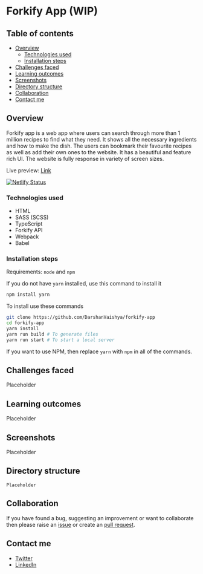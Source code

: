 # Forkify App (WIP)

## Table of contents

- [Overview](#overview)
  - [Technologies used](#technologies-used)
  - [Installation steps](#installation-steps)
- [Challenges faced](#challenges-faced)
- [Learning outcomes](#learning-outcomes)
- [Screenshots](#screenshots)
- [Directory structure](#directory-structure)
- [Collaboration](#collaboration)
- [Contact me](#contact-me)

## Overview

Forkify app is a web app where users can search through more than 1 million recipes to find what they need. It shows all the necessary ingredients and how to make the dish. The users can bookmark their favourite recipes as well as add their own ones to the website. It has a beautiful and feature rich UI. The website is fully response in variety of screen sizes.

Live preview: [Link](https://forkify.darshanvaishya.xyz/)

[![Netlify Status](https://api.netlify.com/api/v1/badges/5e90623e-a903-425a-8292-98b20c3f3e80/deploy-status)](https://app.netlify.com/sites/loving-hugle-52e1c6/deploys)

### Technologies used

- HTML
- SASS (SCSS)
- TypeScript
- Forkify API
- Webpack
- Babel

### Installation steps
Requirements: `node` and `npm`

If you do not have `yarn` installed, use this command to install it
```bash
npm install yarn
```

To install use these commands
```bash
git clone https://github.com/DarshanVaishya/forkify-app
cd forkify-app
yarn install
yarn run build # To generate files
yarn run start # To start a local server
```
If you want to use NPM, then replace `yarn` with `npm` in all of the commands.

## Challenges faced

Placeholder

## Learning outcomes

Placeholder

## Screenshots

Placeholder

## Directory structure

```
Placeholder
```

## Collaboration

If you have found a bug, suggesting an improvement or want to collaborate then please raise an [issue](https://github.com/DarshanVaishya/forkify-app/issues) or create an [pull request](https://github.com/DarshanVaishya/forkify-app/pulls).

## Contact me

- [Twitter](https://twitter.com/darshan_vaishya)
- [LinkedIn](https://www.linkedin.com/in/darshan-vaishya-ba99001a9/)
